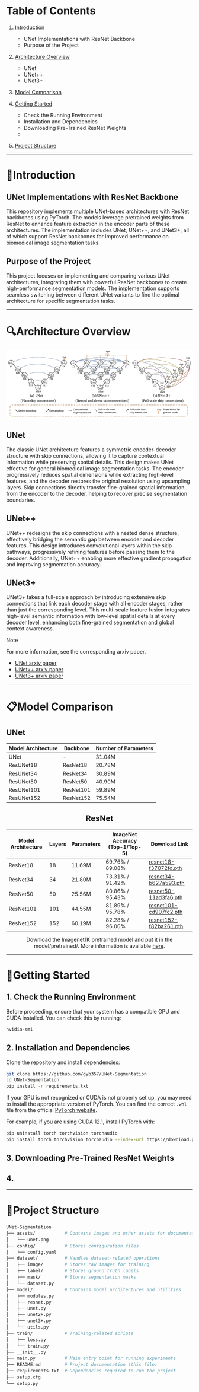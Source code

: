 # Table of Contents

1. [Introduction](#Introduction)
     * UNet Implementations with ResNet Backbone
     * Purpose of the Project
     
2. [Architecture Overview](#Architecture-Overview)
     * UNet
     * UNet++
     * UNet3+

3. [Model Comparison](#Model-Comparison)

4. [Getting Started](#Getting-Started)
     * Check the Running Environment
     * Installation and Dependencies
     * Downloading Pre-Trained ResNet Weights
     * 
5. [Project Structure](#Project-Structure)


*****


# 📑Introduction

## UNet Implementations with ResNet Backbone
This repository implements multiple UNet-based architectures with ResNet backbones using PyTorch. The models leverage pretrained weights from ResNet to enhance feature extraction in the encoder parts of these architectures. The implementation includes UNet, UNet++, and UNet3+, all of which support ResNet backbones for improved performance on biomedical image segmentation tasks.

## Purpose of the Project
This project focuses on implementing and comparing various UNet architectures, integrating them with powerful ResNet backbones to create high-performance segmentation models. The implementation supports seamless switching between different UNet variants to find the optimal architecture for specific segmentation tasks.


*****


# 🔍Architecture Overview

![unet](assets/unet.png)

## UNet
The classic UNet architecture features a symmetric encoder-decoder structure with skip connections, allowing it to capture contextual information while preserving spatial details. This design makes UNet effective for general biomedical image segmentation tasks. The encoder progressively reduces spatial dimensions while extracting high-level features, and the decoder restores the original resolution using upsampling layers. Skip connections directly transfer fine-grained spatial information from the encoder to the decoder, helping to recover precise segmentation boundaries.

## UNet++
UNet++ redesigns the skip connections with a nested dense structure, effectively bridging the semantic gap between encoder and decoder features. This design introduces convolutional layers within the skip pathways, progressively refining features before passing them to the decoder. Additionally, UNet++ enabling more effective gradient propagation and improving segmentation accuracy.

## UNet3+
UNet3+ takes a full-scale approach by introducing extensive skip connections that link each decoder stage with all encoder stages, rather than just the corresponding level. This multi-scale feature fusion integrates high-level semantic information with low-level spatial details at every decoder level, enhancing both fine-grained segmentation and global context awareness.

 > [!Note]
 > For more information, see the corresponding arxiv paper.
 > - [UNet arxiv paper](https://arxiv.org/abs/1505.04597)
 > - [UNet++ arxiv paper](https://arxiv.org/abs/1807.10165)
 > - [UNet3+ arxiv paper](https://arxiv.org/abs/2004.08790)


*****


# 📋Model Comparison

## UNet

<div align="center">

| Model Architecture | Backbone  | Number of Parameters |
|--------------------|-----------|----------------------|
| UNet              | -         | 31.04M              |
| ResUNet18         | ResNet18  | 20.78M              |
| ResUNet34         | ResNet34  | 30.89M              |
| ResUNet50         | ResNet50  | 40.90M              |
| ResUNet101        | ResNet101 | 59.89M              |
| ResUNet152        | ResNet152 | 75.54M              |

## ResNet

| Model Architecture | Layers | Parameters | ImageNet Accuracy (Top-1/Top-5) | Download Link |
|--------------------|--------|------------|---------------------------------|---------------|
| ResNet18         | 18     | 11.69M     | 69.76% / 89.08%                 | [resnet18-f37072fd.pth]("https://download.pytorch.org/models/resnet18-f37072fd.pth") |
| ResNet34         | 34     | 21.80M     | 73.31% / 91.42%                 | [resnet34-b627a593.pth]("https://download.pytorch.org/models/resnet34-b627a593.pth") |
| ResNet50         | 50     | 25.56M     | 80.86% / 95.43%                 | [resnet50-11ad3fa6.pth]("https://download.pytorch.org/models/resnet50-11ad3fa6.pth") |
| ResNet101        | 101    | 44.55M     | 81.89% / 95.78%                 | [resnet101-cd907fc2.pth]("https://download.pytorch.org/models/resnet101-cd907fc2.pth") |
| ResNet152        | 152    | 60.19M     | 82.28% / 96.00%                 | [resnet152-f82ba261.pth]("https://download.pytorch.org/models/resnet152-f82ba261.pth") |

Download the Imagenet1K pretrained model and put it in the model/pretrained/.
More information is available [here](https://pytorch.org/vision/stable/_modules/torchvision/models/resnet.html).

</div>


*****


# 🔨Getting Started

## 1. Check the Running Environment
Before proceeding, ensure that your system has a compatible GPU and CUDA installed. You can check this by running:
```bash
nvidia-smi
```

## 2. Installation and Dependencies
Clone the repository and install dependencies:

```bash
git clone https://github.com/gyb357/UNet-Segmentation
cd UNet-Segmentation
pip install -r requirements.txt
```

If your GPU is not recognized or CUDA is not properly set up, you may need to install the appropriate version of PyTorch. You can find the correct `.whl` file from the official [PyTorch website](https://pytorch.org/get-started/previous-versions/).

For example, if you are using CUDA 12.1, install PyTorch with:

```bash
pip uninstall torch torchvision torchaudio
pip install torch torchvision torchaudio --index-url https://download.pytorch.org/whl/cu121
```

## 3. Downloading Pre-Trained ResNet Weights

## 4. 


*****


# 📁Project Structure

```bash
UNet-Segmentation
├── assets/           # Contains images and other assets for documentation
│   └── unet.png
├── config/           # Stores configuration files
│   └── config.yaml
├── dataset/          # Handles dataset-related operations
│   ├── image/        # Stores raw images for training
│   ├── label/        # Stores ground truth labels
│   ├── mask/         # Stores segmentation masks
│   └── dataset.py
├── model/            # Contains model architectures and utilities
│   ├── modules.py
│   ├── resnet.py
│   ├── unet.py
│   ├── unet2+.py
│   ├── unet3+.py
│   └── utils.py
├── train/            # Training-related scripts
│   ├── loss.py
│   └── train.py
├── __init__.py
├── main.py           # Main entry point for running experiments
├── README.md         # Project documentation (this file)
├── requirements.txt  # Dependencies required to run the project
├── setup.cfg
└── setup.py
```

